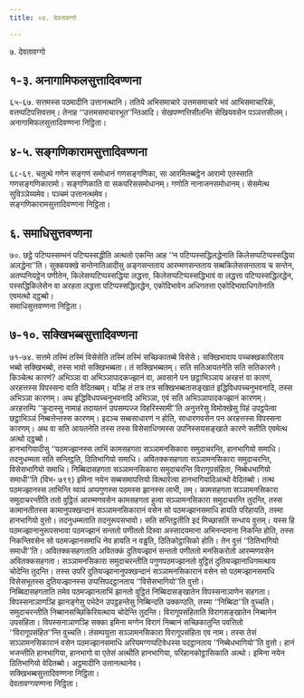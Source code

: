 ```yaml
---
title: ०७. देवतावग्गो

---
```

७. देवतावग्गो  


## १-३. अनागामिफलसुत्तादिवण्णना

६५-६७. सत्तमस्स पठमादीनि उत्तानत्थानि। ततिये अभिसमाचारे उत्तमसमाचारे भवं आभिसमाचारिकं, वत्तप्पटिपत्तिवत्तम्। तेनाह ‘‘उत्तमसमाचारभूत’’न्तिआदि। सेखपण्णत्तिसीलन्ति सेखियवसेन पञ्ञत्तसीलम्।  
अनागामिफलसुत्तादिवण्णना निट्ठिता।  


## ४-५. सङ्गणिकारामसुत्तादिवण्णना

६८-६९. चतुत्थे गणेन सङ्गणं समोधानं गणसङ्गणिका, सा आरमितब्बट्ठेन आरामो एतस्साति गणसङ्गणिकारामो। सङ्गणिकाति वा सकपरिससमोधानम्। गणोति नानाजनसमोधानम्। सेसमेत्थ सुविञ्ञेय्यमेव। पञ्चमं उत्तानत्थमेव।  
सङ्गणिकारामसुत्तादिवण्णना निट्ठिता।  


## ६. समाधिसुत्तवण्णना

७०. छट्ठे पटिप्पस्सम्भनं पटिप्पस्सद्धीति अत्थतो एकन्ति आह ‘‘न पटिप्पस्सद्धिलद्धेनाति किलेसप्पटिप्पस्सद्धिया अलद्धेना’’ति। सुक्कपक्खे सन्तेनातिआदीसु अङ्गसन्तताय आरम्मणसन्तताय सब्बकिलेससन्तताय च सन्तेन, अतप्पनियट्ठेन पणीतेन, किलेसप्पटिप्पस्सद्धिया लद्धत्ता, किलेसप्पटिप्पस्सद्धिभावं वा लद्धत्ता पटिप्पस्सद्धिलद्धेन, पस्सद्धिकिलेसेन वा अरहता लद्धत्ता पटिप्पस्सद्धिलद्धेन, एकोदिभावेन अधिगतत्ता एकोदिभावाधिगतेनाति एवमत्थो दट्ठब्बो।  
समाधिसुत्तवण्णना निट्ठिता।  


## ७-१०. सक्खिभब्बसुत्तादिवण्णना

७१-७४. सत्तमे तस्मिं तस्मिं विसेसेति तस्मिं तस्मिं सच्छिकातब्बे विसेसे। सक्खिभावाय पच्चक्खकारिताय भब्बो सक्खिभब्बो, तस्स भावो सक्खिभब्बता। तं सक्खिभब्बतम्। सति सतिआयतनेति सति सतिकारणे। किञ्चेत्थ कारणं? अभिञ्ञा वा अभिञ्ञापादकज्झानं वा, अवसाने पन छट्ठाभिञ्ञाय अरहत्तं वा कारणं, अरहत्तस्स विपस्सना वाति वेदितब्बम्। यञ्हि तं तत्र तत्र सक्खिभब्बतासङ्खातं इद्धिविधपच्चनुभवनादि, तस्स अभिञ्ञा कारणम्। अथ इद्धिविधपच्चनुभवनादि अभिञ्ञा, एवं सति अभिञ्ञापादकज्झानं कारणम्। अरहत्तम्पि ‘‘कुदास्सु नामाहं तदायतनं उपसम्पज्ज विहरिस्सामी’’ति अनुत्तरेसु विमोक्खेसु पिहं उपट्ठपेत्वा छट्ठाभिञ्ञं निब्बत्तेन्तस्स कारणम्। इदञ्च सब्बसाधारणं न होति, साधारणवसेन पन अरहत्तस्स विपस्सना कारणम्। अथ वा सति आयतनेति तस्स तस्स विसेसाधिगमस्स उपनिस्सयसङ्खाते कारणे सतीति एवमेत्थ अत्थो दट्ठब्बो।  
हानभागियादीसु ‘‘पठमज्झानस्स लाभिं कामसहगता सञ्ञामनसिकारा समुदाचरन्ति, हानभागियो समाधि। तदनुधम्मता सति सन्तिट्ठति, ठितिभागियो समाधि। अवितक्कसहगता सञ्ञामनसिकारा समुदाचरन्ति, विसेसभागियो समाधि। निब्बिदासहगता सञ्ञामनसिकारा समुदाचरन्ति विरागूपसंहिता, निब्बेधभागियो समाधी’’ति (विभ॰ ७९९) इमिना नयेन सब्बसमापत्तियो वित्थारेत्वा हानभागियादिअत्थो वेदितब्बो। तत्थ पठमज्झानस्स लाभिन्ति य्वायं अप्पगुणस्स पठमस्स झानस्स लाभी, तम्। कामसहगता सञ्ञामनसिकारा समुदाचरन्तीति ततो वुट्ठितं आरम्मणवसेन कामसहगता हुत्वा सञ्ञामनसिकारा समुदाचरन्ति तुदन्ति, तस्स कामानतीतस्स कामानुपक्खन्दानं सञ्ञामनसिकारानं वसेन सो पठमज्झानसमाधि हायति परिहायति, तस्मा हानभागियो वुत्तो। तदनुधम्मताति तदनुरूपसभावो। सति सन्तिट्ठतीति इदं मिच्छासतिं सन्धाय वुत्तम्। यस्स हि पठमज्झानानुरूपसभावा पठमज्झानं सन्ततो पणीततो दिस्वा अस्सादयमाना अभिनन्दमाना निकन्ति होति, तस्स निकन्तिवसेन सो पठमज्झानसमाधि नेव हायति न वड्ढति, ठितिकोट्ठासिको होति। तेन वुत्तं ‘‘ठितिभागियो समाधी’’ति। अवितक्कसहगताति अवितक्कं दुतियज्झानं सन्ततो पणीततो मनसिकरोतो आरम्मणवसेन अवितक्कसहगता। सञ्ञामनसिकारा समुदाचरन्तीति पगुणपठमज्झानतो वुट्ठितं दुतियज्झानाधिगमत्थाय चोदेन्ति तुदन्ति। तस्स उपरि दुतियज्झानानुपक्खन्दानं सञ्ञामनसिकारानं वसेन सो पठमज्झानसमाधि विसेसभूतस्स दुतियज्झानस्स उप्पत्तिपदट्ठानताय ‘‘विसेसभागियो’’ति वुत्तो।  
निब्बिदासहगताति तमेव पठमज्झानलाभिं झानतो वुट्ठितं निब्बिदासङ्खातेन विपस्सनाञाणेन सहगता। विपस्सनाञाणञ्हि झानङ्गेसु पभेदेन उपट्ठहन्तेसु निब्बिन्दति उक्कण्ठति, तस्मा ‘‘निब्बिदा’’ति वुच्चति। समुदाचरन्तीति निब्बानसच्छिकिरियत्थाय चोदेन्ति तुदन्ति। विरागूपसंहिताति विरागसङ्खातेन निब्बानेन उपसंहिता। विपस्सनाञाणञ्हि सक्का इमिना मग्गेन विरागं निब्बानं सच्छिकातुन्ति पवत्तितो ‘‘विरागूपसंहित’’न्ति वुच्चति। तंसम्पयुत्ता सञ्ञामनसिकारा विरागूपसंहिता एव नाम। तस्स तेसं सञ्ञामनसिकारानं वसेन पठमज्झानसमाधि अरियमग्गप्पटिवेधस्स पदट्ठानताय ‘‘निब्बेधभागियो’’ति वुत्तो। हानं भजन्तीति हानभागिया, हानभागो वा एतेसं अत्थीति हानभागिया, परिहानकोट्ठासिकाति अत्थो। इमिना नयेन ठितिभागियो वेदितब्बो। अट्ठमादीनि उत्तानत्थानेव।  
सक्खिभब्बसुत्तादिवण्णना निट्ठिता।  
देवतावग्गवण्णना निट्ठिता।  